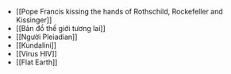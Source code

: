 - [[Pope Francis kissing the hands of Rothschild, Rockefeller and Kissinger]]
- [[Bản đồ thế giới tương lai]]
- [[Người Pleiadian]]
- [[Kundalini]]
- [[Virus HIV]]
- [[Flat Earth]]
